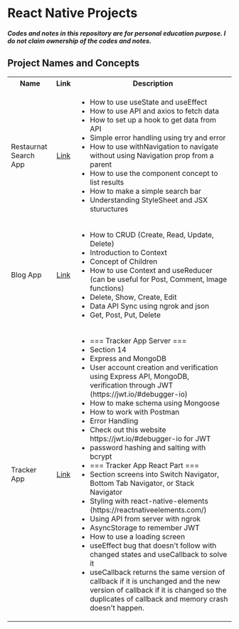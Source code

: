 <h1> React Native Projects </h1>
<h4>
	<i>Codes and notes in this repository are for personal education purpose. I do not claim ownership of the codes and notes.</i>
</h4>
<h2> Project Names and Concepts </h2>
<table>
	<tbody>
		<tr>
			<th>Name</th>
			<th align="center">
				Link
			</th>
			<th align="center">Description</th>
		</tr>
		<tr>
			<td>Restaurnat Search App</td>
			<td align="center">
				<a href="https://github.com/jinmountain/react-native-projects/tree/main/food">Link</a>
			</td>
			<td align="left">
				<ul>
					<li>How to use useState and useEffect</li>
					<li>How to use API and axios to fetch data</li>
					<li>How to set up a hook to get data from API</li>
					<li>Simple error handling using try and error</li>
					<li>How to use withNavigation to navigate without using Navigation prop from a parent</li>
					<li>How to use the component concept to list results</li>
					<li>How to make a simple search bar</li>
					<li>Understanding StyleSheet and JSX stuructures</li>
				</ul>
			</td>
		</tr>
		<tr>
			<td>Blog App</td>
			<td align="center">
				<a href="">Link</a>
			</td>
			<td align="left">
				<ul>
					<li>How to CRUD (Create, Read, Update, Delete)</li>
					<li>Introduction to Context</li>
					<li>Concept of Children</li>
					<li>How to use Context and useReducer (can be useful for Post, Comment, Image functions)</li>
					<li>Delete, Show, Create, Edit</li>
					<li>Data API Sync using ngrok and json</li>
					<li>Get, Post, Put, Delete</li>
				</ul>
			</td>
		</tr>
		<tr>
			<td>Tracker App</td>
			<td align="center">
				<a href="">Link</a>
			</td>
			<td align="left">
				<ul>
					<li>=== Tracker App Server ===</li>
					<li>Section 14</li>
					<li>Express and MongoDB</li>
					<li>User account creation and verification using Express API, MongoDB, verification through JWT (https://jwt.io/#debugger-io)</li>
					<li>How to make schema using Mongoose</li>
					<li>How to work with Postman</li>
					<li>Error Handling</li>
					<li>Check out this website https://jwt.io/#debugger-io for JWT</li>
					<li>password hashing and salting with bcrypt</li> 
					<li>=== Tracker App React Part ===</li> 
					<li>Section screens into Switch Navigator, Bottom Tab Navigator, or Stack Navigator </li> 
					<li>Styling with react-native-elements (https://reactnativeelements.com/)</li>
					<li>Using API from server with ngrok</li>
					<li>AsyncStorage to remember JWT</li>
					<li>How to use a loading screen</li>
					<li>useEffect bug that doesn't follow with changed states and useCallback to solve it</li>
					<li>useCallback returns the same version of callback if it is unchanged and the new version of callback if it is changed so the duplicates of callback and memory crash doesn't happen.</li>
				</ul>
			</td>
		</tr>
	</tbody>
</table>